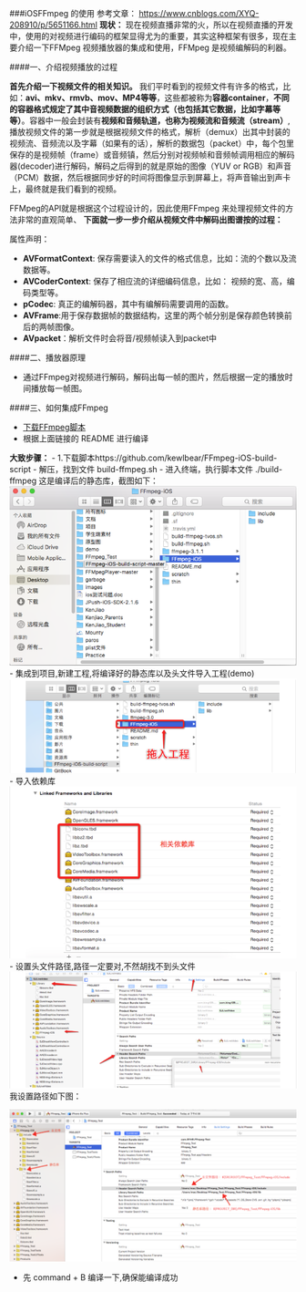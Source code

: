 ###iOSFFmpeg 的使用
参考文章： https://www.cnblogs.com/XYQ-208910/p/5651166.html
**现状：**
现在视频直播非常的火，所以在视频直播的开发中，使用的对视频进行编码的框架显得尤为的重要，其实这种框架有很多，现在主要介绍一下FFMpeg 视频播放器的集成和使用，FFMpeg 是视频编解码的利器。

####一、介绍视频播放的过程


**首先介绍一下视频文件的相关知识。**
我们平时看到的视频文件有许多的格式，比如：**avi、mkv、rmvb、mov、MP4等等**，这些都被称为**容器container**，**不同的容器格式规定了其中音视频数据的组织方式（也包括其它数据，比如字幕等等）**。容器中一般会封装有**视频和音频轨道，也称为视频流和音频流（stream）**,播放视频文件的第一步就是根据视频文件的格式，解析（demux）出其中封装的视频流、音频流以及字幕（如果有的话），解析的数据包（packet）中，每个包里保存的是视频帧（frame）或音频镇，然后分别对视频帧和音频帧调用相应的解码器(decoder)进行解码，解码之后得到的就是原始的图像（YUV or RGB）和声音（PCM）数据，然后根据同步好的时间将图像显示到屏幕上，将声音输出到声卡上，最终就是我们看到的视频。

FFMpeg的API就是根据这个过程设计的，因此使用FFmpeg 来处理视频文件的方法非常的直观简单、
**下面就一步一步介绍从视频文件中解码出图谱按的过程：**

属性声明：
- **AVFormatContext**: 保存需要读入的文件的格式信息，比如：流的个数以及流数据等。
- **AVCoderContext**: 保存了相应流的详细编码信息，比如： 视频的宽、高，编码类型等。
- **pCodec**: 真正的编解码器，其中有编解码需要调用的函数。
- **AVFrame**:用于保存数据帧的数据结构，这里的两个帧分别是保存颜色转换前后的两帧图像。
- **AVpacket**：解析文件时会将音/视频帧读入到packet中

####二、播放器原理
- 通过FFmpeg对视频进行解码，解码出每一帧的图片，然后根据一定的播放时间播放每一帧图。

####三、如何集成FFmpeg
- [下载FFmpeg脚本](https://github.com/kewlbear/FFmpeg-iOS-build-script)
- 根据上面链接的 README 进行编译

**大致步骤：**
    - 1.下载脚本https://github.com/kewlbear/FFmpeg-iOS-build-script
    - 解压，找到文件 build-ffmpeg.sh
    - 进入终端，执行脚本文件 ./build-ffmpeg
    这是编译后的静态库，截图如下：
    ![](/assets/791499-20160711162310998-941764484.png)
    - 集成到项目,新建工程,将编译好的静态库以及头文件导入工程(demo)
    ![](/assets/791499-20160707182426905-1434712610.png)
    - 导入依赖库
    ![](/assets/791499-20160707182026108-1545606509.png)
    - 设置头文件路径,路径一定要对,不然胡找不到头文件
    ![](/assets/791499-20160707182108046-1645192806.png)
    我设置路径如下图：

![](/assets/791499-20160711170150623-67882242-2.png)
- 先 command + B 编译一下,确保能编译成功































